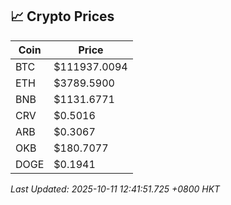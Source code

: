 ## 📈 Crypto Prices

| Coin | Price |
| ---- | ----- |
| BTC | $111937.0094 |
| ETH | $3789.5900 |
| BNB | $1131.6771 |
| CRV | $0.5016 |
| ARB | $0.3067 |
| OKB | $180.7077 |
| DOGE | $0.1941 |

_Last Updated: 2025-10-11 12:41:51.725 +0800 HKT_